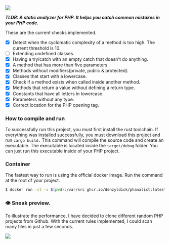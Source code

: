 <img src="https://raw.githubusercontent.com/denzyldick/phanalist/main/branding/banner-cropped.png"/>

***_TLDR: A static analyzer for PHP. It helps you catch common mistakes in your PHP code._***


These are the current checks implemented.
- [x] Detect when the cyclomatic complexity of a method is too high. The current threshold is 10. 
- [ ] Extending undefined classes.
- [x] Having a try/catch with an empty catch that doesn't do anything. 
- [x] A method that has more than five parameters. 
- [x] Methods without modifiers(private, public & protected).
- [x] Classes that start with a lowercase.
- [x] Check if a method exists when called inside another method.
- [x] Methods that return a value without defining a return type.
- [x] Constants that have all letters in lowercase.
- [x] Parameters without any type.
- [x] Correct location for the PHP opening tag.

### How to compile and run
To successfully run this project, you must first install the rust toolchain. If everything was
installed successfully, you must download this project and run `cargo build.` This command 
will compile the source code and create an executable. The executable is located inside the 
`target/debug` folder. You can just run this executable inside of your PHP project.

### Container

The fastest way to run is using the official docker image. Run the command at the root
of your project. 
```bash
$ docker run -it -v $(pwd):/var/src ghcr.io/denzyldick/phanalist:latest

```

### 👁 Sneak preview.

To illustrate the performance, I have decided to clone different random PHP projects from Github. With the 
current rules implemented, I could scan many files in just a few seconds.  

<img src=https://github.com/denzyldick/phanalist/blob/main/output.gif/>

